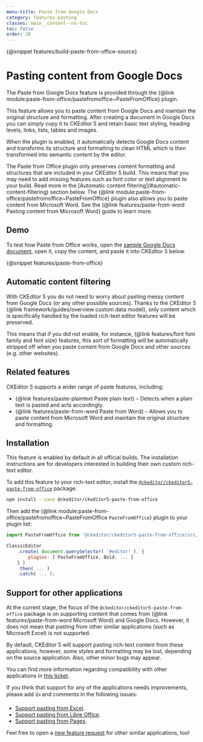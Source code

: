 ```yaml
---
menu-title: Paste from Google Docs
category: features-pasting
classes: main__content--no-toc
toc: false
order: 20
---
```


{@snippet features/build-paste-from-office-source}

# Pasting content from Google Docs

The Paste from Google Docs feature is provided through the {@link module:paste-from-office/pastefromoffice~PasteFromOffice} plugin.

This feature allows you to paste content from Google Docs and maintain the original structure and formatting. After creating a document in Google Docs you can simply copy it to CKEditor 5 and retain basic text styling, heading levels, links, lists, tables and images.

When the plugin is enabled, it automatically detects Google Docs content and transforms its structure and formatting to clean HTML which is then transformed into semantic content by the editor.

<info-box info>
	The Paste from Office plugin only preserves content formatting and structures that are included in your CKEditor 5 build. This means that you may need to add missing features such as font color or text alignment to your build. Read more in the [Automatic content filtering](#automatic-content-filtering) section below.
</info-box>

<info-box info>
	The {@link module:paste-from-office/pastefromoffice~PasteFromOffice} plugin also allows you to paste content from Microsoft Word. See the {@link features/paste-from-word Pasting content from Microsoft Word} guide to learn more.
</info-box>

## Demo

To test how Paste from Office works, open the [sample Google Docs document](https://docs.google.com/document/d/1a9YzJidjxRPrxY9BL4ZReNFkPAgd_ItnZoFxcjSiJ4U/edit?usp=sharing), open it, copy the content, and paste it into CKEditor 5 below.

{@snippet features/paste-from-office}

## Automatic content filtering

With CKEditor 5 you do not need to worry about pasting messy content from Google Docs (or any other possible sources). Thanks to the CKEditor 5 {@link framework/guides/overview custom data model}, only content which is specifically handled by the loaded rich-text editor features will be preserved.

This means that if you did not enable, for instance, {@link features/font font family and font size} features, this sort of formatting will be automatically stripped off when you paste content from Google Docs and other sources (e.g. other websites).

## Related features
 
CKEditor 5 supports a wider range of paste features, including:
* {@link features/paste-plaintext Paste plain text} &ndash; Detects when a plain text is pasted and acts accordingly.
* {@link features/paste-from-word Paste from Word} &ndash; Allows you to paste content from Microsoft Word and maintain the original structure and formatting.

## Installation

<info-box info>
	This feature is enabled by default in all official builds. The installation instructions are for developers interested in building their own custom rich-text editor.
</info-box>

To add this feature to your rich-text editor, install the [`@ckeditor/ckeditor5-paste-from-office`](https://www.npmjs.com/package/@ckeditor/ckeditor5-paste-from-office) package:

```bash
npm install --save @ckeditor/ckeditor5-paste-from-office
```

Then add the {@link module:paste-from-office/pastefromoffice~PasteFromOffice `PasteFromOffice`} plugin to your plugin list:

```js
import PasteFromOffice from '@ckeditor/ckeditor5-paste-from-office/src/pastefromoffice';

ClassicEditor
	.create( document.querySelector( '#editor' ), {
		plugins: [ PasteFromOffice, Bold, ... ]
	} )
	.then( ... )
	.catch( ... );
```

## Support for other applications

At the current stage, the focus of the `@ckeditor/ckeditor5-paste-from-office` package is on supporting content that comes from {@link features/paste-from-word Microsoft Word} and Google Docs. However, it does not mean that pasting from other similar applications (such as Microsoft Excel) is not supported.

By default, CKEditor 5 will support pasting rich-text content from these applications, however, some styles and formatting may be lost, depending on the source application. Also, other minor bugs may appear.

You can find more information regarding compatibility with other applications in [this ticket](https://github.com/ckeditor/ckeditor5/issues/1184#issuecomment-409828069).

If you think that support for any of the applications needs improvements, please add 👍 and comments in the following issues:

* [Support pasting from Excel](https://github.com/ckeditor/ckeditor5/issues/2513).
* [Support pasting from Libre Office](https://github.com/ckeditor/ckeditor5/issues/2520).
* [Support pasting from Pages](https://github.com/ckeditor/ckeditor5/issues/2527).

Feel free to open a [new feature request](https://github.com/ckeditor/ckeditor5/issues/new/choose) for other similar applications, too!

